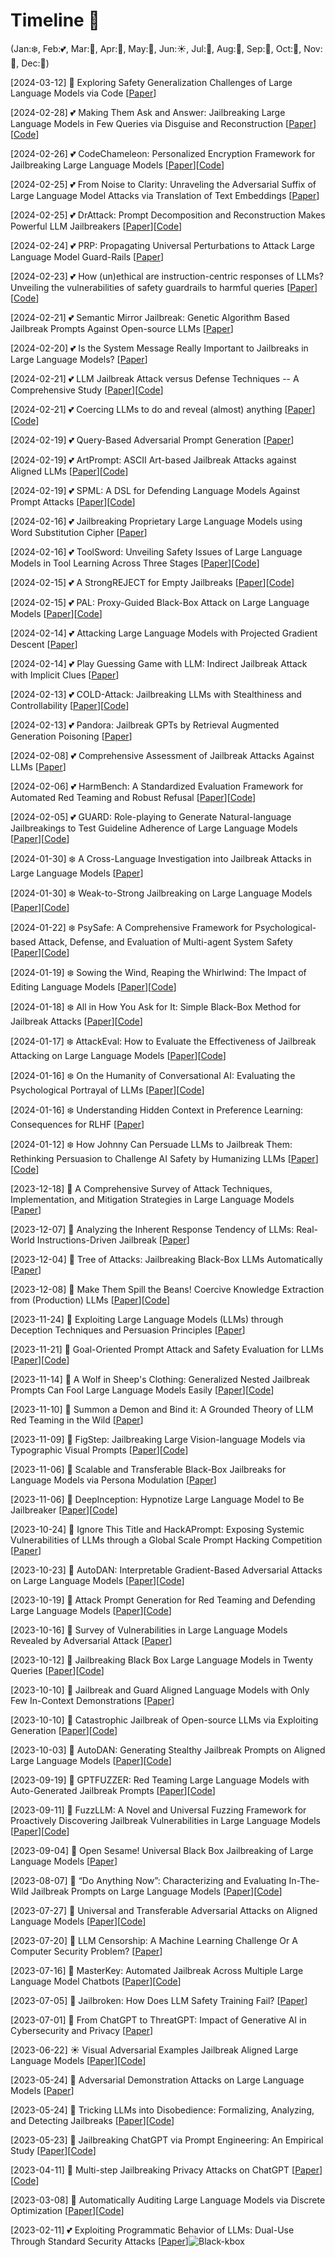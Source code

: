 # Timeline 🚀 
(Jan:❄️, Feb:💕, Mar:🌱, Apr:🌸, May:🌺, Jun:☀️, Jul:🍦, Aug:🌴, Sep:🍂, Oct:🎃, Nov:🦃, Dec:🎄)

[2024-03-12] 🌱 Exploring Safety Generalization Challenges of Large Language Models via Code [[Paper](https://arxiv.org/pdf/2403.07865.pdf)]

[2024-02-28] 💕 Making Them Ask and Answer: Jailbreaking Large Language Models in Few Queries via Disguise and Reconstruction [[Paper](https://arxiv.org/pdf/2402.18104.pdf)][[Code](https://sites.google.com/view/dra-jailbreak/)]

[2024-02-26] 💕 CodeChameleon: Personalized Encryption Framework for Jailbreaking Large Language Models [[Paper](https://arxiv.org/pdf/2402.16717.pdf)][[Code](https://github.com/huizhang-L/CodeChameleon)]

[2024-02-25] 💕 From Noise to Clarity: Unraveling the Adversarial Suffix of Large Language Model Attacks via Translation of Text Embeddings [[Paper](https://arxiv.org/pdf/2402.16006.pdf)]

[2024-02-25] 💕 DrAttack: Prompt Decomposition and Reconstruction Makes Powerful LLM Jailbreakers [[Paper](https://arxiv.org/pdf/2402.16914.pdf)][[Code](https://github.com/xirui-li/DrAttack)]

[2024-02-24] 💕 PRP: Propagating Universal Perturbations to Attack Large Language Model Guard-Rails [[Paper](https://arxiv.org/pdf/2402.15911.pdf)]

[2024-02-23] 💕 How (un)ethical are instruction-centric responses of LLMs? Unveiling the vulnerabilities of safety guardrails to harmful queries [[Paper](https://arxiv.org/pdf/2402.15302.pdf)][[Code](https://huggingface.co/datasets/SoftMINER-Group/TechHazardQA)]

[2024-02-21] 💕 Semantic Mirror Jailbreak: Genetic Algorithm Based Jailbreak Prompts Against Open-source LLMs [[Paper](https://arxiv.org/pdf/2402.14872.pdf)]

[2024-02-20] 💕 Is the System Message Really Important to Jailbreaks in Large Language Models? [[Paper](https://arxiv.org/pdf/2402.14857.pdf)]

[2024-02-21] 💕 LLM Jailbreak Attack versus Defense Techniques -- A Comprehensive Study [[Paper](https://arxiv.org/pdf/2402.13457.pdf)][[Code](https://sites.google.com/view/llmcomprehensive/home)]

[2024-02-21] 💕 Coercing LLMs to do and reveal (almost) anything [[Paper](https://arxiv.org/pdf/2402.14020.pdf)][[Code](https://github.com/JonasGeiping/carving)]

[2024-02-19] 💕 Query-Based Adversarial Prompt Generation [[Paper](https://arxiv.org/pdf/2402.12329.pdf)]

[2024-02-19] 💕 ArtPrompt: ASCII Art-based Jailbreak Attacks against Aligned LLMs [[Paper](https://arxiv.org/pdf/2402.11753.pdf)][[Code](https://github.com/uw-nsl/ArtPrompt)]

[2024-02-19] 💕 SPML: A DSL for Defending Language Models Against Prompt Attacks [[Paper](https://arxiv.org/pdf/2402.11755.pdf)][[Code](https://prompt-compiler.github.io/SPML/)]

[2024-02-16] 💕 Jailbreaking Proprietary Large Language Models using Word Substitution Cipher [[Paper](https://arxiv.org/pdf/2402.10601.pdf)]

[2024-02-16] 💕 ToolSword: Unveiling Safety Issues of Large Language Models in Tool Learning Across Three Stages [[Paper](https://arxiv.org/pdf/2402.10753.pdf)][[Code](https://github.com/Junjie-Ye/ToolSword)]

[2024-02-15] 💕 A StrongREJECT for Empty Jailbreaks [[Paper](https://arxiv.org/pdf/2402.10260.pdf)][[Code](https://github.com/alexandrasouly/strongreject)]

[2024-02-15] 💕 PAL: Proxy-Guided Black-Box Attack on Large Language Models [[Paper](https://arxiv.org/pdf/2402.09674.pdf)][[Code](https://github.com/chawins/pal)]

[2024-02-14] 💕 Attacking Large Language Models with Projected Gradient Descent [[Paper](https://arxiv.org/pdf/2402.09154.pdf)]

[2024-02-14] 💕 Play Guessing Game with LLM: Indirect Jailbreak Attack with Implicit Clues [[Paper](https://arxiv.org/pdf/2402.09091.pdf)]

[2024-02-13] 💕 COLD-Attack: Jailbreaking LLMs with Stealthiness and Controllability [[Paper](https://arxiv.org/pdf/2402.08679.pdf)][[Code](https://github.com/Yu-Fangxu/COLD-Attack)]

[2024-02-13] 💕 Pandora: Jailbreak GPTs by Retrieval Augmented Generation Poisoning [[Paper](https://arxiv.org/pdf/2402.08416.pdf)]

[2024-02-08] 💕 Comprehensive Assessment of Jailbreak Attacks Against LLMs [[Paper](https://arxiv.org/pdf/2402.05668.pdf)]

[2024-02-06] 💕 HarmBench: A Standardized Evaluation Framework for Automated Red Teaming and Robust Refusal [[Paper](https://arxiv.org/pdf/2402.04249.pdf)][[Code](https://github.com/centerforaisafety/HarmBench)]

[2024-02-05] 💕 GUARD: Role-playing to Generate Natural-language Jailbreakings to Test Guideline Adherence of Large Language Models [[Paper](https://arxiv.org/pdf/2402.03299.pdf)][[Code](https://github.com/Allen-piexl/GUARD)]

[2024-01-30] ❄️ A Cross-Language Investigation into Jailbreak Attacks in Large Language Models [[Paper](https://arxiv.org/pdf/2401.16765.pdf)]

[2024-01-30] ❄️ Weak-to-Strong Jailbreaking on Large Language Models [[Paper](https://arxiv.org/pdf/2401.17256.pdf)][[Code](https://github.com/XuandongZhao/weak-to-strong)]

[2024-01-22] ❄️ PsySafe: A Comprehensive Framework for Psychological-based Attack, Defense, and Evaluation of Multi-agent System Safety [[Paper](https://arxiv.org/pdf/2401.11880.pdf)][[Code](https:/github.com/AI4Good24/PsySafe)]

[2024-01-19] ❄️ Sowing the Wind, Reaping the Whirlwind: The Impact of Editing Language Models [[Paper](https://arxiv.org/pdf/2401.10647.pdf)][[Code](https://huggingface.co/datasets/SoftMINER-Group/NicheHazardQA)]

[2024-01-18] ❄️ All in How You Ask for It: Simple Black-Box Method for Jailbreak Attacks [[Paper](https://arxiv.org/pdf/2401.09798.pdf)][[Code](https://github.com/kztakemoto/simbaja)]

[2024-01-17] ❄️ AttackEval: How to Evaluate the Effectiveness of Jailbreak Attacking on Large Language Models [[Paper](https://arxiv.org/pdf/2401.09002.pdf)][[Code](https://github.com/BWangCN/AttackEval)]

[2024-01-16] ❄️ On the Humanity of Conversational AI: Evaluating the Psychological Portrayal of LLMs [[Paper](https://openreview.net/pdf?id=H3UayAQWoE)][[Code](https://github.com/CUHK-ARISE/PsychoBench)]

[2024-01-16] ❄️ Understanding Hidden Context in Preference Learning: Consequences for RLHF [[Paper](https://openreview.net/pdf?id=0tWTxYYPnW)]

[2024-01-12] ❄️ How Johnny Can Persuade LLMs to Jailbreak Them: Rethinking Persuasion to Challenge AI Safety by Humanizing LLMs [[Paper](https://arxiv.org/pdf/2401.06373.pdf)][[Code](https://github.com/CHATS-lab/persuasive_jailbreaker)]

[2023-12-18] 🎄 A Comprehensive Survey of Attack Techniques, Implementation, and Mitigation Strategies in Large Language Models [[Paper](https://arxiv.org/pdf/2312.10982.pdf)]

[2023-12-07] 🎄 Analyzing the Inherent Response Tendency of LLMs: Real-World Instructions-Driven Jailbreak [[Paper](https://arxiv.org/pdf/2312.04127.pdf)]

[2023-12-04] 🎄 Tree of Attacks: Jailbreaking Black-Box LLMs Automatically [[Paper](https://arxiv.org/pdf/2312.02119.pdf)]

[2023-12-08] 🎄 Make Them Spill the Beans! Coercive Knowledge Extraction from (Production) LLMs [[Paper](https://arxiv.org/pdf/2312.04782.pdf)][[Code](https://img.shields.io/badge/CodeGen-87b800)]

[2023-11-24] 🦃 Exploiting Large Language Models (LLMs) through Deception Techniques and Persuasion Principles [[Paper](https://arxiv.org/pdf/2311.14876.pdf)]

[2023-11-21] 🦃 Goal-Oriented Prompt Attack and Safety Evaluation for LLMs [[Paper](https://arxiv.org/pdf/2309.11830.pdf)][[Code](https://github.com/liuchengyuan123/CPAD)]

[2023-11-14] 🦃 A Wolf in Sheep's Clothing: Generalized Nested Jailbreak Prompts Can Fool Large Language Models Easily [[Paper](https://arxiv.org/pdf/2311.08268.pdf)][[Code](https://github.com/NJUNLP/ReNeLLM)]

[2023-11-10] 🦃 Summon a Demon and Bind it: A Grounded Theory of LLM Red Teaming in the Wild [[Paper](https://arxiv.org/pdf/2311.06237.pdf)]

[2023-11-09] 🦃 FigStep: Jailbreaking Large Vision-language Models via Typographic Visual Prompts [[Paper](https://arxiv.org/pdf/2311.05608.pdf)][[Code](https://github.com/ThuCCSLab/FigStep)]

[2023-11-06] 🦃 Scalable and Transferable Black-Box Jailbreaks for Language Models via Persona Modulation [[Paper](https://arxiv.org/pdf/2311.03348.pdf)]

[2023-11-06] 🦃 DeepInception: Hypnotize Large Language Model to Be Jailbreaker [[Paper](https://arxiv.org/pdf/2311.03191.pdf)][[Code](https://github.com/tmlr-group/DeepInception?tab=readme-ov-file)]

[2023-10-24] 🎃 Ignore This Title and HackAPrompt: Exposing Systemic Vulnerabilities of LLMs through a Global Scale Prompt Hacking Competition [[Paper](https://arxiv.org/pdf/2311.16119.pdf)]

[2023-10-23] 🎃 AutoDAN: Interpretable Gradient-Based Adversarial Attacks on Large Language Models [[Paper](https://arxiv.org/pdf/2310.15140.pdf)][[Code](https://github.com/rotaryhammer/code-autodan)]

[2023-10-19] 🎃 Attack Prompt Generation for Red Teaming and Defending Large Language Models [[Paper](https://arxiv.org/pdf/2310.12505.pdf)][[Code](https://github.com/Aatrox103/SAP)]

[2023-10-16] 🎃 Survey of Vulnerabilities in Large Language Models Revealed by Adversarial Attack [[Paper](https://arxiv.org/pdf/2310.10844.pdf)]

[2023-10-12] 🎃 Jailbreaking Black Box Large Language Models in Twenty Queries [[Paper](https://arxiv.org/pdf/2310.08419.pdf)][[Code](https://github.com/patrickrchao/JailbreakingLLMs)]

[2023-10-10] 🎃 Jailbreak and Guard Aligned Language Models with Only Few In-Context Demonstrations [[Paper](https://arxiv.org/pdf/2310.06387.pdf)]

[2023-10-10] 🎃 Catastrophic Jailbreak of Open-source LLMs via Exploiting Generation [[Paper](https://arxiv.org/pdf/2310.06987.pdf)][[Code](https://github.com/Princeton-SysML/Jailbreak_LLM)]

[2023-10-03] 🎃 AutoDAN: Generating Stealthy Jailbreak Prompts on Aligned Large Language Models [[Paper](https://arxiv.org/pdf/2310.04451.pdf)][[Code](https://github.com/SheltonLiu-N/AutoDAN)]

[2023-09-19] 🍂 GPTFUZZER: Red Teaming Large Language Models with Auto-Generated Jailbreak Prompts [[Paper](https://arxiv.org/pdf/2309.10253.pdf)][[Code](https://github.com/sherdencooper/GPTFuzz)]

[2023-09-11] 🍂 FuzzLLM: A Novel and Universal Fuzzing Framework for Proactively Discovering Jailbreak Vulnerabilities in Large Language Models [[Paper](https://arxiv.org/pdf/2309.05274.pdf)][[Code](https://github.com/RainJamesY/FuzzLLM)]

[2023-09-04] 🍂 Open Sesame! Universal Black Box Jailbreaking of Large Language Models [[Paper](https://arxiv.org/pdf/2309.01446.pdf)]

[2023-08-07] 🌴 “Do Anything Now”: Characterizing and Evaluating In-The-Wild Jailbreak Prompts on Large Language Models [[Paper](https://arxiv.org/pdf/2308.03825.pdf)][[Code](https://github.com/verazuo/jailbreak_llms)]

[2023-07-27] 🍦 Universal and Transferable Adversarial Attacks on Aligned Language Models [[Paper](https://arxiv.org/pdf/2307.15043.pdf)][[Code](https://github.com/llm-attacks/llm-attacks)]

[2023-07-20] 🍦 LLM Censorship: A Machine Learning Challenge Or A Computer Security Problem? [[Paper](https://arxiv.org/pdf/2307.10719.pdf)]

[2023-07-16] 🍦 MasterKey: Automated Jailbreak Across Multiple Large Language Model Chatbots [[Paper](https://arxiv.org/pdf/2307.08715.pdf)][[Code](https://sites.google.com/view/ndss-masterkey)]

[2023-07-05] 🍦 Jailbroken: How Does LLM Safety Training Fail? [[Paper](https://arxiv.org/pdf/2307.02483.pdf)]

[2023-07-01] 🍦 From ChatGPT to ThreatGPT: Impact of Generative AI in Cybersecurity and Privacy [[Paper](https://ieeexplore.ieee.org/abstract/document/10198233)]

[2023-06-22] ☀️ Visual Adversarial Examples Jailbreak Aligned Large Language Models [[Paper](https://arxiv.org/pdf/2306.13213.pdf)][[Code](https://github.com/Unispac/Visual-Adversarial-Examples-Jailbreak-Large-Language-Models)]

[2023-05-24] 🌺 Adversarial Demonstration Attacks on Large Language Models [[Paper](https://arxiv.org/pdf/2305.14950.pdf)]

[2023-05-24] 🌺 Tricking LLMs into Disobedience: Formalizing, Analyzing, and Detecting Jailbreaks [[Paper](https://arxiv.org/pdf/2305.14965.pdf)][[Code](https://github.com/AetherPrior/TrickLLM)]

[2023-05-23] 🌺 Jailbreaking ChatGPT via Prompt Engineering: An Empirical Study [[Paper](https://arxiv.org/pdf/2305.13860.pdf)][[Code](https://sites.google.com/view/llm-jailbreak-study)]

[2023-04-11] 🌸 Multi-step Jailbreaking Privacy Attacks on ChatGPT [[Paper](https://arxiv.org/pdf/2304.05197.pdf)][[Code](https://github.com/HKUST-KnowComp/LLM-Multistep-Jailbreak)]

[2023-03-08] 🌱 Automatically Auditing Large Language Models via Discrete Optimization [[Paper](https://proceedings.mlr.press/v202/jones23a/jones23a.pdf)][[Code](https://github.com/ejones313/auditing-llms)]

[2023-02-11] 💕 Exploiting Programmatic Behavior of LLMs: Dual-Use Through Standard Security Attacks [[Paper](https://arxiv.org/pdf/2302.05733.pdf)]![Black-kbox](https://img.shields.io/badge/blackbox-blue)
